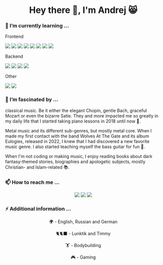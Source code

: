 <body>
  <div class="heading-container" align="center">
  <div class="heading">
    <h1>Hey there 🤘, I'm Andrej 😸</h1>
  </div>
</div>
<div class="intro-container">
  <div class="intro-content">
    <div class="skill-section">
      <div class="skill-title">
        <p>
          <h3>🌱 I’m currently learning ...</h3>
        </p>
      </div>
      <div class="skill-desc">
        <div class="skill-front-title">
          <p>Frontend</p>
        </div>
        <p align="left">
          <img src="https://img.shields.io/badge/html5-%23E34F26.svg?style=for-the-badge&logo=html5&logoColor=white">
          <img src="https://img.shields.io/badge/css3-%231572B6.svg?style=for-the-badge&logo=css3&logoColor=white">
          <img src="https://img.shields.io/badge/javascript-%23323330.svg?style=for-the-badge&logo=javascript&logoColor=%23F7DF1E">
          <img src="https://img.shields.io/badge/bootstrap-%238511FA.svg?style=for-the-badge&logo=bootstrap&logoColor=white">
          <img src="https://img.shields.io/badge/angular-%23DD0031.svg?style=for-the-badge&logo=angular&logoColor=white">
          <img src="https://img.shields.io/badge/SASS-hotpink.svg?style=for-the-badge&logo=SASS&logoColor=white">
          <img src="https://img.shields.io/badge/typescript-%23007ACC.svg?style=for-the-badge&logo=typescript&logoColor=white">
          <img src="https://img.shields.io/badge/WordPress-%23117AC9.svg?style=for-the-badge&logo=WordPress&logoColor=white">
        </p>
        <div class="skill-back-title">
          <p>Backend</p>
        </div>
        <p align="left">
          <img src="https://img.shields.io/badge/c%23-%23239120.svg?style=for-the-badge&logo=csharp&logoColor=white">
          <img src="https://img.shields.io/badge/c++-%2300599C.svg?style=for-the-badge&logo=c%2B%2B&logoColor=white">
          <img src="https://img.shields.io/badge/java-%23ED8B00.svg?style=for-the-badge&logo=openjdk&logoColor=white">
          <img src="https://img.shields.io/badge/Microsoft%20SQL%20Server-CC2927?style=for-the-badge&logo=microsoft%20sql%20server&logoColor=white">
        </p>
        <div class="skill-other-title">
          <p>Other</p>
        </div>
        <p align="left">
          <img src="https://img.shields.io/badge/github-%23121011.svg?style=for-the-badge&logo=github&logoColor=white">
          <img src="https://img.shields.io/badge/Windows-0078D6?style=for-the-badge&logo=windows&logoColor=white">
        </p>
      </div>
    </div>
    <div class="hobby-section">
      <div class="hobby-title">
        <p>
          <h3>🔭 I’m fascinated by ...</h3>
        </p>
      </div>
      <div class="hobby-desc">
        <p>classical music. Be it either the elegant Chopin, gentle Bach, graceful Mozart or even the bizarre Satie. They and more impacted me so greatly in my daily life that I started taking piano lessons in 2018 until now 🎹.</p>
        <p>Metal music and its different sub-genres, but mostly metal core. When I made my first contact with the band Wolves At The Gate 
        and its album Eulogies, released in 2022, I knew that I had discovered a new favorite music genre. I also started teaching myself 
        the bass guitar for fun 🎸.</p>
        <p>When I'm not coding or making music, I enjoy reading books about dark fantasy-themed stories, biographies and apologetic subjects, mostly Christian- and Islam-related 📚. </p>
      </div>
    </div>
    <div class="social-section">
      <div class="social-title">
        <p>
          <h3>📫 How to reach me ...</h3>
        </p>
      </div>
      <div class="social-desc" align="center">
        <p>
          <a href="mailto:andrejkoller@outlook.com"><img src="https://img.shields.io/badge/Microsoft_Outlook-0078D4?style=for-the-badge&logo=microsoft-outlook&logoColor=white"></a>
          <a href="https://linktr.ee/andrejkoller" target="_blank"><img src="https://img.shields.io/badge/linktree-1de9b6?style=for-the-badge&logo=linktree&logoColor=white"></a>
          <a href="https://www.linkedin.com/in/andrej-koller-7b55b4281/"><img src="https://img.shields.io/badge/linkedin-%230077B5.svg?style=for-the-badge&logo=linkedin&logoColor=white"></a>
        </p>
      </div>
    </div>
    <div class="additionals-section">
      <div class="additionals-title">
        <p>
          <h3>⚡ Additional information ...</h3>
        </p>
      </div>
      <div class="additional-desc" align="center">
        <p>🌍 - English, Russian and German</p>
        <p>🐈🐈‍⬛ - Lunktik and Timmy</p>
        <p>🏋️ - Bodybuilding</p>
        <p>🎮 - Gaming</p>
      </div>
    </div>
  </div>
</div>
</body>
